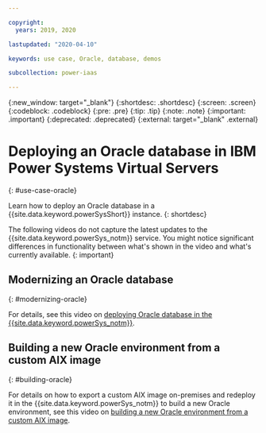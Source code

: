 ```yaml
---

copyright:
  years: 2019, 2020

lastupdated: "2020-04-10"

keywords: use case, Oracle, database, demos

subcollection: power-iaas

---
```


{:new_window: target="_blank"}
{:shortdesc: .shortdesc}
{:screen: .screen}
{:codeblock: .codeblock}
{:pre: .pre}
{:tip: .tip}
{:note: .note}
{:important: .important}
{:deprecated: .deprecated}
{:external: target="_blank" .external}

# Deploying an Oracle database in IBM Power Systems Virtual Servers
{: #use-case-oracle}

Learn how to deploy an Oracle database in a {{site.data.keyword.powerSysShort}} instance.
{: shortdesc}

The following videos do not capture the latest updates to the {{site.data.keyword.powerSys_notm}} service. You might notice significant differences in functionality between what's shown in the video and what's currently available.
{: important}

## Modernizing an Oracle database
{: #modernizing-oracle}

For details, see this video on [deploying Oracle database in the {{site.data.keyword.powerSys_notm}}](https://ibm.ent.box.com/s/88iu375nuqd591w0ehorgcgtqfx7drfy).

<!--<iframe id="youtube-modernizing" title="Modernizing an Oracle database" type="text/html" width="560" height="315" src="https://www.youtube.com/embed/gE0evmmvUVg" frameborder="0" allow="accelerometer; autoplay; encrypted-media; gyroscope; picture-in-picture" allowfullscreen></iframe>-->

## Building a new Oracle environment from a custom AIX image
{: #building-oracle}

For details on how to export a custom AIX image on-premises and redeploy it in the {{site.data.keyword.powerSys_notm}} to build a new Oracle environment, see this video on [building a new Oracle environment from a custom AIX image](https://ibm.ent.box.com/s/rp4oigbmtf5olo0hvfc6s3ze8ejd07yt).

<!--<iframe id="youtube-building" title="Building a new Oracle environment from a custom AIX image" type="text/html" width="560" height="315" src="https://www.youtube.com/embed/soMU3sUrV7o" frameborder="0" allow="accelerometer; autoplay; encrypted-media; gyroscope; picture-in-picture" allowfullscreen></iframe>-->
